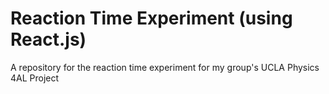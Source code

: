 # Reaction Time Experiment (using React.js)
A repository for the reaction time experiment for my group's UCLA Physics 4AL Project
